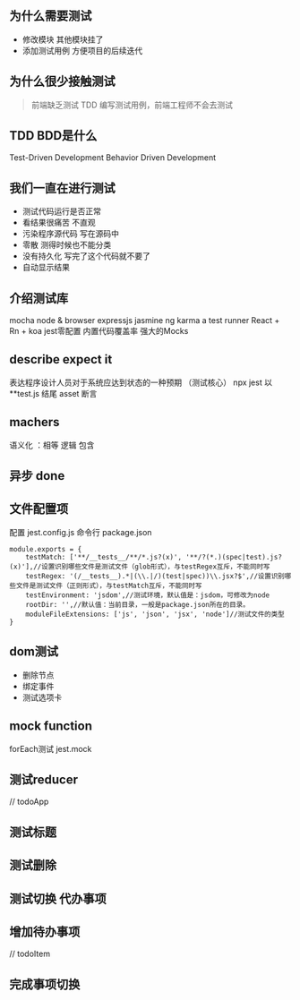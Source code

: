 ## 为什么需要测试
- 修改模块 其他模块挂了
- 添加测试用例 方便项目的后续迭代

## 为什么很少接触测试

> 前端缺乏测试 TDD 编写测试用例，前端工程师不会去测试

## TDD BDD是什么
Test-Driven Development
Behavior Driven Development

## 我们一直在进行测试
- 测试代码运行是否正常
- 看结果很痛苦  不直观
- 污染程序源代码 写在源码中
- 零散  测得时候也不能分类
- 没有持久化 写完了这个代码就不要了
- 自动显示结果

## 介绍测试库
mocha node & browser expressjs 
jasmine ng
karma a test runner 
React + Rn + koa   jest零配置 内置代码覆盖率 强大的Mocks

## describe expect it
表达程序设计人员对于系统应达到状态的一种预期 （测试核心）
npx jest  以**test.js 结尾
asset 断言

## machers
语义化 ：相等 逻辑 包含

## 异步 done

##  文件配置项
配置 jest.config.js  命令行 package.json
```
module.exports = {
    testMatch: ['**/__tests__/**/*.js?(x)', '**/?(*.)(spec|test).js?(x)'],//设置识别哪些文件是测试文件（glob形式），与testRegex互斥，不能同时写
    testRegex: '(/__tests__).*|(\\.|/)(test|spec))\\.jsx?$',//设置识别哪些文件是测试文件（正则形式），与testMatch互斥，不能同时写
    testEnvironment: 'jsdom',//测试环境，默认值是：jsdom，可修改为node
    rootDir: '',//默认值：当前目录，一般是package.json所在的目录。
    moduleFileExtensions: ['js', 'json', 'jsx', 'node']//测试文件的类型
}
```

## dom测试
- 删除节点
- 绑定事件
- 测试选项卡

## mock function 
forEach测试
jest.mock

## 测试reducer

// todoApp
## 测试标题
## 测试删除
## 测试切换 代办事项
## 增加待办事项

// todoItem
## 完成事项切换